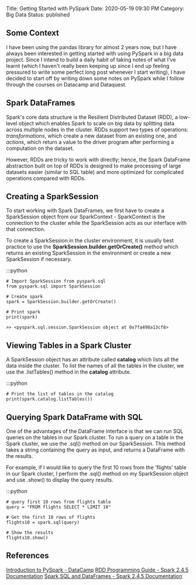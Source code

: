 Title: Getting Started with PySpark
Date: 2020-05-19 09:30 PM
Category: Big Data
Status: published

## Some Context

I have been using the pandas library for almost 2 years now, but I have always been interested in getting started with using PySpark in a big data project. Since I intend to build a daily habit of taking notes of what I've learnt (which I haven't really been keeping up since I end up feeling pressured to write some perfect long post whenever I start writing), I have decided to start off by writing down some notes on PySpark while I follow through the courses on Datacamp and Dataquest.

## Spark DataFrames

Spark's core data structure is the Resilient Distributed Dataset (RDD), a low-level object which enables Spark to scale on big data by splitting data across multiple nodes in the cluster. RDDs support two types of operations: *transformations*, which create a new dataset from an existing one, and *actions*, which return a value to the driver program after performing a computation on the dataset.

However, RDDs are tricky to work with directly; hence, the Spark DataFrame abstraction built on top of RDDs is designed to make processing of large datasets easier (similar to SQL table) and more optimized for complicated operations compared with RDDs.

## Creating a SparkSession

To start working with Spark DataFrames, we first have to create a SparkSession object from our SparkContext - SparkContext is the connection to the cluster while the SparkSession acts as our interface with that connection.

To create a SparkSession in the cluster environment, it is usually best practice to use the **SparkSession.builder.getOrCreate()** method which returns an existing SparkSession in the environment or create a new SparkSession if necessary.

:::python

    # Import SparkSession from pyspark.sql
    from pyspark.sql import SparkSession

    # Create spark
    spark = SparkSession.builder.getOrCreate()

    # Print spark
    print(spark)

    >> <pyspark.sql.session.SparkSession object at 0x7fa498a13cf8>

## Viewing Tables in a Spark Cluster

A SparkSession object has an attribute called **catalog** which lists all the data inside the cluster. To list the names of all the tables in the cluster, we use the .listTables() method in the **catalog** attribute.

:::python

    # Print the list of tables in the catalog
    print(spark.catalog.listTables())

## Querying Spark DataFrame with SQL

One of the advantages of the DataFrame interface is that we can run SQL queries on the tables in our Spark cluster. To run a query on a table in the Spark cluster, we use the .sql() method on our SparkSession. This method takes a string containing the query as input, and returns a DataFrame with the results.

For example, if I would like to query the first 10 rows from the 'flights' table in our Spark cluster, I perform the .sql() method on my SparkSession object and use .show() to display the query results.

:::python

    # query first 10 rows from flights table
    query = "FROM flights SELECT * LIMIT 10"

    # Get the first 10 rows of flights
    flights10 = spark.sql(query)

    # Show the results
    flights10.show()

## References

[Introduction to PySpark - DataCamp](https://campus.datacamp.com/courses/introduction-to-pyspark/)
[RDD Programming Guide - Spark 2.4.5 Documentation](https://spark.apache.org/docs/latest/rdd-programming-guide.html)
[Spark SQL and DataFrames - Spark 2.4.5 Documentation](https://spark.apache.org/docs/latest/sql-programming-guide.html)
